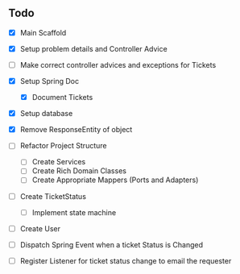 ## Todo 
 - [X]  Main Scaffold
 - [X]  Setup problem details and Controller Advice
   - [ ] Make correct controller advices and exceptions for Tickets
 - [X] Setup Spring Doc
   -  [X] Document Tickets
 - [X]  Setup database
 - [X] Remove ResponseEntity of object
 - [ ] Refactor Project Structure
   - [ ] Create Services
   - [ ] Create Rich Domain Classes
   - [ ] Create Appropriate Mappers (Ports and Adapters)
- [ ] Create TicketStatus
  - [ ] Implement state machine 
- [ ] Create User
- [ ] Dispatch Spring Event when a ticket Status is Changed
- [ ] Register Listener for ticket status change to email the requester

